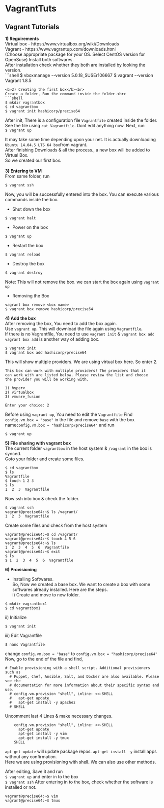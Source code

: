 # VagrantTuts

<h2>Vagrant Tutorials</h2>
<b>1) Reguirements</b><br>
Virtual box - https://www.virtualbox.org/wiki/Downloads <br>
Vagrant - https://www.vagrantup.com/downloads.html <br>
(Choose appropriate package for your OS. Select CentOS version for OpenSuse)
Install both softwares.<br>
After installation check whether they both are installed by looking the version.<br>
```shell
$ vboxmanage --version
5.0.18_SUSEr106667
$ vagrant --version
Vagrant 1.8.5

```
<b>2) Creating the first box</b><br>
Create a folder, Run the command inside the folder.<br>
```shell
$ mkdir vagrantbox
$ cd vagrantbox
$ vagrant init hashicorp/precise64
```
After init, There is a configuration file ```Vagrantfile``` created inside the folder. See the file using ```cat Vagrantfile```. Dont edit anything now. Next, run <br>
```$ vagrant up```

It may take some time depending upon your net. It is actually downloading ```Ubuntu 14.04.5 LTS 64 box```from vagrant.<br>
After finishing Downloads & all the process., a new box will be added to Virtual Box.<br>
So we created our first box.<br><br>
<b>3) Entering to VM</b><br>
From same folder, run
```
$ vagrant ssh
```
Now, you will be successfully entered into the box. You can execute various commands inside the box.<br>
* Shut down the box<br>
```
$ vagrant halt
```
* Power on the box<br>
```shell
$ vagrant up
```
* Restart the box<br>
```shell
$ vagrant reload
```
* Destroy the box<br>
```shell
$ vagrant destroy
```
Note: This will not remove the box. we can start the box again using ```vagrant up``` <br>

* Removing the Box
```shell
vagrant box remove <box name>
$ vagrant box remove hashicorp/precise64
```
<b>4) Add the box </b><br>
After removing the box, You need to add the box again.<br>
Use ```vagrant up```. This will download the file again using ```Vagrantfile```.<br>
If there is no Vagrantfile, You need to use ```vagrant init``` & ```vagrant box add```<br>
```vagrant box add``` is another way of adding box.
```shell
$ vagrant init
$ vagrant box add hashicorp/precise64
```
This will show multiple providers. We are using virtual box here. So enter 2.
```shell
This box can work with multiple providers! The providers that it
can work with are listed below. Please review the list and choose
the provider you will be working with.

1) hyperv
2) virtualbox
3) vmware_fusion

Enter your choice: 2
```
Before using ```vagrant up```, You need to edit the ```Vagrantfile```
Find ```config.vm.box = "base"``` in the file and remove ```base``` with the box name```config.vm.box = "hashicorp/precise64"``` and run<br>
```shell 
$ vagrant up
```
<b>5) File sharing with vagrant box </b><br>
The current folder ```vagrantbox``` in the host system & ```/vagrant``` in the box is synced.<br>
Goto your folder and create some files.<br>
```shell
$ cd vagrantbox
$ ls
Vagrantfile
$ touch 1 2 3
$ ls
1  2  3  Vagrantfile
```
Now ssh into box & check the folder.
```shell
$ vagrant ssh
vagrant@precise64:~$ ls /vagrant/
1  2  3  Vagrantfile
```

Create some files and check from the host system<br>
```shell
vagrant@precise64:~$ cd /vagrant/
vagrant@precise64:~$ touch 4 5 6
vagrant@precise64:~$ ls 
1  2  3  4  5  6  Vagrantfile
vagrant@precise64:~$ exit
$ ls
$ 1  2  3  4  5  6  Vagrantfile
```
<b>6) Provisioning </b><br>
* Installing Softwares.<br>
So, Now we created a base box. We want to create a box with some softwares already installed. Here are the steps.<br>
i) Create and move to new folder.
```shell
$ mkdir vagrantbox1
$ cd vagrantbox1
```
ii) Initialize
```shell
$ vagrant init
```
iii) Edit Vagrantfile
```shell
$ nano Vagrantfile
```
change ```config.vm.box = "base"``` to ```config.vm.box = "hashicorp/precise64"```
Now, go to the end of the file and find,
```shell
# Enable provisioning with a shell script. Additional provisioners such as
  # Puppet, Chef, Ansible, Salt, and Docker are also available. Please see the
  # documentation for more information about their specific syntax and use.
  # config.vm.provision "shell", inline: <<-SHELL
  #   apt-get update
  #   apt-get install -y apache2
  # SHELL
```
Uncomment last 4 Lines & make necessary changes.<br>
```shell
    config.vm.provision "shell", inline: <<-SHELL
      apt-get update
      apt-get install -y vim
      apt-get install -y tmux
    SHELL
```
```apt-get update``` will update package repos. ```apt-get install -y``` install apps without any confirmation.<br>
Here we are using provisioning with shell. We can also use other methods.<br>

After editing, Save it and run <br>
```$ vagrant up``` and enter in to the box<br>
```$ vagrant ssh```
After entering in to the box, check whether the software is installed or not.<br>
```shell
vagrant@precise64:~$ vim
vagrant@precise64:~$ tmux
```

